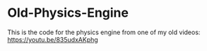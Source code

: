 # Old-Physics-Engine
This is the code for the physics engine from one of my old videos: https://youtu.be/835udxAKphg
